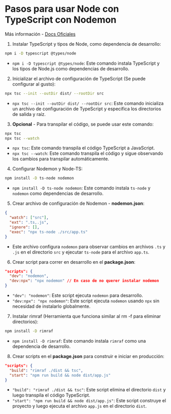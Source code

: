 # Pasos para usar Node con TypeScript con Nodemon
Más información - [Docs Oficiales](https://nodejs.org/en/learn/getting-started/nodejs-with-typescript)

1. Instalar TypeScript y tipos de Node, como dependencia de desarrollo:
  ```bash
  npm i -D typescript @types/node
  ```
   - `npm i -D typescript @types/node`: Este comando instala TypeScript y los tipos de Node.js como dependencias de desarrollo.

2. Inicializar el archivo de configuración de TypeScript (Se puede configurar al gusto):
  ```bash
  npx tsc --init --outDir dist/ --rootDir src
  ```
   - `npx tsc --init --outDir dist/ --rootDir src`: Este comando inicializa un archivo de configuración de TypeScript y especifica los directorios de salida y raíz.

3. **Opcional** - Para transpilar el código, se puede usar este comando:
  ```bash
  npx tsc
  npx tsc --watch 
  ```
   - `npx tsc`: Este comando transpila el código TypeScript a JavaScript.
   - `npx tsc --watch`: Este comando transpila el código y sigue observando los cambios para transpilar automáticamente.

4. Configurar Nodemon y Node-TS:
  ```bash
  npm install -D ts-node nodemon
  ```
   - `npm install -D ts-node nodemon`: Este comando instala `ts-node` y `nodemon` como dependencias de desarrollo.

5. Crear archivo de configuración de Nodemon - **nodemon.json**:
  ```json
  {
    "watch": ["src"],
    "ext": ".ts,.js",
    "ignore": [],
    "exec": "npx ts-node ./src/app.ts"
  }
  ```
   - Este archivo configura `nodemon` para observar cambios en archivos `.ts` y `.js` en el directorio `src` y ejecutar `ts-node` para el archivo `app.ts`.

6. Crear script para correr en desarrollo en el **package.json**:
  ```json
  "scripts": {
    "dev": "nodemon",
    "dev:npx": "npx nodemon" // En caso de no querer instalar nodemon
  }
  ```
   - `"dev": "nodemon"`: Este script ejecuta `nodemon` para desarrollo.
   - `"dev:npx": "npx nodemon"`: Este script ejecuta `nodemon` usando `npx` sin necesidad de instalarlo globalmente.

7. Instalar rimraf (Herramienta que funciona similar al rm -f para eliminar directorios):
  ```bash
  npm install -D rimraf
  ```
   - `npm install -D rimraf`: Este comando instala `rimraf` como una dependencia de desarrollo.

8. Crear scripts en el **package.json** para construir e iniciar en producción:
  ```json
  "scripts": {
    "build": "rimraf ./dist && tsc",
    "start": "npm run build && node dist/app.js"
  }
  ```
   - `"build": "rimraf ./dist && tsc"`: Este script elimina el directorio `dist` y luego transpila el código TypeScript.
   - `"start": "npm run build && node dist/app.js"`: Este script construye el proyecto y luego ejecuta el archivo `app.js` en el directorio `dist`.
